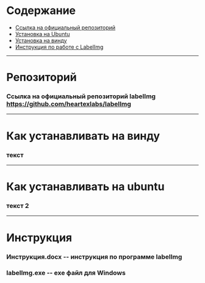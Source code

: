 # Содержание

+ [Ссылка на официальный репозиторий](#labelImg_git)
+ [Установка на Ubuntu](#ubuntu_install)
+ [Установка на винду](#windows_install)
+ [Инструкция по работе с LabelImg](#guide)


-----------------------------------------------------------
# <a name="labelImg_git"></a> Репозиторий
### Ссылка на официальный репозиторий labelImg https://github.com/heartexlabs/labelImg

-----------------------------------------------------------
# <a name="windows_install"></a> Как устанавливать на винду
### текст

-----------------------------------------------------------
# <a name="ubuntu_install"></a> Как устанавливать на ubuntu
### текст 2

-----------------------------------------------------------
# <a name="guide"></a> Инструкция
### Инструкция.docx -- инструкция по программе labelImg





### labelImg.exe -- exe файл для Windows

